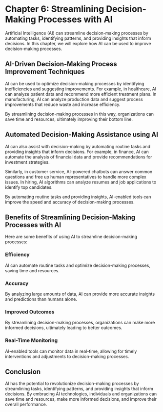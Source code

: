 Chapter 6: Streamlining Decision-Making Processes with AI
=========================================================

Artificial Intelligence (AI) can streamline decision-making processes by automating tasks, identifying patterns, and providing insights that inform decisions. In this chapter, we will explore how AI can be used to improve decision-making processes.

AI-Driven Decision-Making Process Improvement Techniques
--------------------------------------------------------

AI can be used to optimize decision-making processes by identifying inefficiencies and suggesting improvements. For example, in healthcare, AI can analyze patient data and recommend more efficient treatment plans. In manufacturing, AI can analyze production data and suggest process improvements that reduce waste and increase efficiency.

By streamlining decision-making processes in this way, organizations can save time and resources, ultimately improving their bottom line.

Automated Decision-Making Assistance using AI
---------------------------------------------

AI can also assist with decision-making by automating routine tasks and providing insights that inform decisions. For example, in finance, AI can automate the analysis of financial data and provide recommendations for investment strategies.

Similarly, in customer service, AI-powered chatbots can answer common questions and free up human representatives to handle more complex issues. In hiring, AI algorithms can analyze resumes and job applications to identify top candidates.

By automating routine tasks and providing insights, AI-enabled tools can improve the speed and accuracy of decision-making processes.

Benefits of Streamlining Decision-Making Processes with AI
----------------------------------------------------------

Here are some benefits of using AI to streamline decision-making processes:

### Efficiency

AI can automate routine tasks and optimize decision-making processes, saving time and resources.

### Accuracy

By analyzing large amounts of data, AI can provide more accurate insights and predictions than humans alone.

### Improved Outcomes

By streamlining decision-making processes, organizations can make more informed decisions, ultimately leading to better outcomes.

### Real-Time Monitoring

AI-enabled tools can monitor data in real-time, allowing for timely interventions and adjustments to decision-making processes.

Conclusion
----------

AI has the potential to revolutionize decision-making processes by streamlining tasks, identifying patterns, and providing insights that inform decisions. By embracing AI technologies, individuals and organizations can save time and resources, make more informed decisions, and improve their overall performance.
